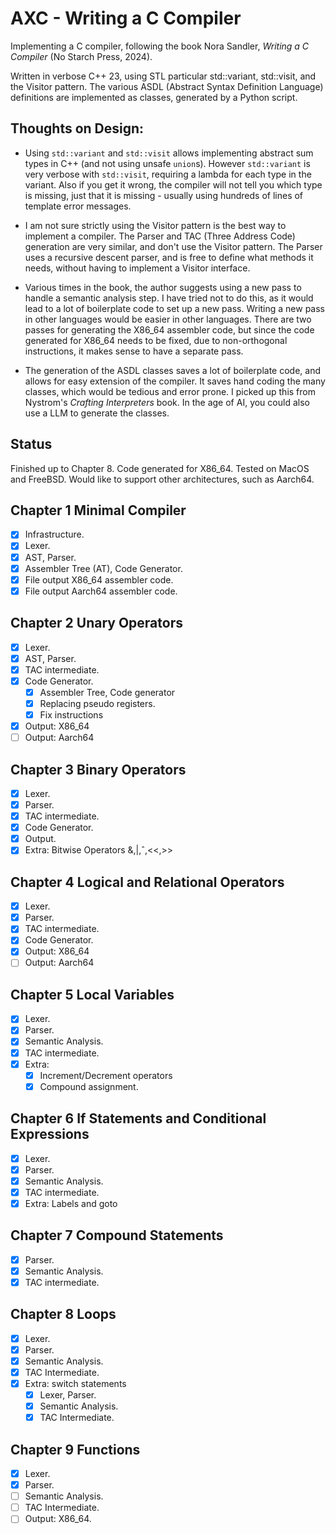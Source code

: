 # AXC - Writing a C Compiler

Implementing a C compiler, following the book Nora Sandler, _Writing a C Compiler_ (No Starch Press, 2024).

Written in verbose C++ 23, using STL particular std::variant, std::visit, and the Visitor pattern. 
The various ASDL (Abstract Syntax Definition Language) definitions are implemented as classes, generated by a Python script.

## Thoughts on Design:
- Using `std::variant` and `std::visit` allows implementing abstract sum types in C++ (and not using unsafe `union`s).
However `std::variant` is very verbose with `std::visit`, requiring a lambda for each type in the variant. 
Also if you get it wrong, the compiler will not tell you  which type is missing, just that it is missing - 
usually using hundreds of lines of template error messages.

- I am not sure strictly using the Visitor pattern is the best way to implement a compiler. The Parser and TAC (Three Address Code) 
generation are very similar, and don't use the Visitor pattern. The Parser uses a recursive descent parser, and is free
to define what methods it needs, without having to implement a Visitor interface. 

- Various times in the book, the author suggests using a new pass to handle a semantic analysis step. I have tried not
to do this, as it would lead to a lot of boilerplate code to set up a new pass. Writing a new pass in other languages
would be easier in other languages. There are two passes for generating the X86_64 assembler code, but since the code
generated for X86_64 needs to be fixed, due to non-orthogonal instructions, it makes sense to have a separate pass.

- The generation of the ASDL classes saves a lot of boilerplate code, and allows for easy extension of the compiler. It saves
hand coding the many classes, which would be tedious and error prone. I picked up this from Nystrom's _Crafting Interpreters_ book.
In the age of AI, you could also use a LLM to generate the classes.

## Status

Finished up to Chapter 8. Code generated for X86_64. Tested on MacOS and FreeBSD. Would like to support other
architectures, such as Aarch64.

## Chapter 1 Minimal Compiler
- [X] Infrastructure.
- [X] Lexer.
- [X] AST, Parser.
- [X] Assembler Tree (AT), Code Generator.
- [X] File output X86_64 assembler code.
- [x] File output Aarch64 assembler code.

## Chapter 2 Unary Operators
- [X] Lexer.
- [X] AST, Parser.
- [X] TAC intermediate.
- [X] Code Generator.
  - [X] Assembler Tree, Code generator
  - [X] Replacing pseudo registers.
  - [X] Fix instructions
- [X] Output: X86_64
- [ ] Output: Aarch64

## Chapter 3 Binary Operators
- [X] Lexer.
- [X] Parser.
- [X] TAC intermediate.
- [X] Code Generator.
- [X] Output.
- [X] Extra: Bitwise Operators &,|,ˆ,<<,>>

## Chapter 4 Logical and Relational Operators
- [X] Lexer.
- [X] Parser.
- [X] TAC intermediate.
- [X] Code Generator.
- [X] Output: X86_64
- [ ] Output: Aarch64

## Chapter 5 Local Variables
- [x] Lexer.
- [x] Parser.
- [x] Semantic Analysis.
- [x] TAC intermediate.
- [x] Extra:
  - [x] Increment/Decrement operators
  - [x] Compound assignment.

## Chapter 6 If Statements and Conditional Expressions
- [x] Lexer.
- [x] Parser.
- [x] Semantic Analysis.
- [x] TAC intermediate.
- [x] Extra: Labels and goto

## Chapter 7 Compound Statements
- [x] Parser.
- [x] Semantic Analysis.
- [x] TAC intermediate.

## Chapter 8 Loops
- [x] Lexer.
- [x] Parser.
- [x] Semantic Analysis.
- [x] TAC Intermediate.
- [x] Extra: switch statements
  - [x] Lexer, Parser.
  - [x] Semantic Analysis.
  - [x] TAC Intermediate.

## Chapter 9 Functions
- [x] Lexer.
- [x] Parser.
- [ ] Semantic Analysis.
- [ ] TAC Intermediate.
- [ ] Output: X86_64.